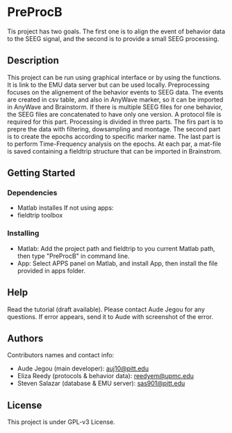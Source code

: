 # PreProcB

Tis project has two goals. The first one is to align the event of behavior data to the SEEG signal, and the second is to provide a small SEEG processing.

## Description

This project can be run using graphical interface or by using the functions. It is link to the EMU data server but can be used locally.
Preprocessing focuses on the alignement of the behavior events to SEEG data. The events are created in csv table, and
also in AnyWave marker, so it can be imported in AnyWave and Brainstorm. If there is multiple SEEG files for one behavior, 
the SEEG files are concatenated to have only one version. A protocol file is required for this part.
Processing is divided in three parts. The firs part is to prepre the data with filtering, dowsampling and montage. The second part
is to create the epochs according to specific marker name. The last part is to perform Time-Frequency analysis on the epochs. At each par, a mat-file
is saved containing a fieldtrip structure that can be imported in Brainstrom.

## Getting Started

### Dependencies

* Matlab installes
If not using apps:
* fieldtrip toolbox

### Installing

* Matlab: Add the project path and fieldtrip to you current Matlab path, then type "PreProcB" in command line.
* App: Select APPS panel on Matlab, and install App, then install the file provided in apps folder.

## Help

Read the tutorial (draft available). 
Please contact Aude Jegou for any questions. If error appears, send it to Aude with screenshot of the error.

## Authors

Contributors names and contact info:
* Aude Jegou (main developer): auj10@pitt.edu
* Eliza Reedy (protocols & behavior data): reedyem@upmc.edu
* Steven Salazar (database & EMU server): sas901@pitt.edu

## License

This project is under GPL-v3 License.